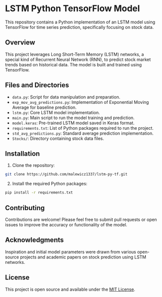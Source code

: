 # LSTM Python TensorFlow Model

This repository contains a Python implementation of an LSTM model using TensorFlow for time series prediction, specifically focusing on stock data.

## Overview

This project leverages Long Short-Term Memory (LSTM) networks, a special kind of Recurrent Neural Network (RNN), to predict stock market trends based on historical data. The model is built and trained using TensorFlow.

## Files and Directories

- `data.py`: Script for data manipulation and preparation.
- `exp_mov_avg_predictions.py`: Implementation of Exponential Moving Average for baseline prediction.
- `lstm.py`: Core LSTM model implementation.
- `main.py`: Main script to run the model training and prediction.
- `model.keras`: Pre-trained LSTM model saved in Keras format.
- `requirements.txt`: List of Python packages required to run the project.
- `std_avg_predictions.py`: Standard average prediction implementation.
- `Stocks/`: Directory containing stock data files.

## Installation

1. Clone the repository:

```bash
git clone https://github.com/malewicz1337/lstm-py-tf.git
```

2. Install the required Python packages:

```bash
pip install -r requirements.txt
```

## Contributing

Contributions are welcome! Please feel free to submit pull requests or open issues to improve the accuracy or functionality of the model.

## Acknowledgments

Inspiration and initial model parameters were drawn from various open-source projects and academic papers on stock prediction using LSTM networks.

## License
This project is open source and available under the [MIT License](LICENSE).
